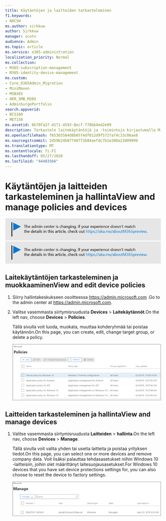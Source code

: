 ```yaml
---
title: Käytäntöjen ja laitteiden tarkasteleminen
f1.keywords:
- NOCSH
ms.author: sirkkuw
author: Sirkkuw
manager: scotv
audience: Admin
ms.topic: article
ms.service: o365-administration
localization_priority: Normal
ms.collection:
- M365-subscription-management
- M365-identity-device-management
ms.custom:
- Core_O365Admin_Migration
- MiniMaven
- MSB365
- OKR_SMB_M365
- AdminSurgePortfolio
search.appverid:
- BCS160
- MET150
ms.assetid: 6b70fa27-d171-4593-8ecf-f78bb4ed2e99
description: Tarkastele laitekäytäntöjä ja -toimintoja kirjautumalla Microsoft 365 for Businessiin yleisillä järjestelmänvalvojan tunnistetiedoilla.
ms.openlocfilehash: f65365584d8b05f4df012d9f5727a74c33c06ae8
ms.sourcegitcommit: 2d59b24b877487f3b84aefdc7b1e200a21009999
ms.translationtype: MT
ms.contentlocale: fi-FI
ms.lasthandoff: 05/27/2020
ms.locfileid: "44403566"
---
```

# <a name="view-and-manage-policies-and-devices"></a><span data-ttu-id="f88f8-103">Käytäntöjen ja laitteiden tarkasteleminen ja hallinta</span><span class="sxs-lookup"><span data-stu-id="f88f8-103">View and manage policies and devices</span></span>

<span data-ttu-id="f88f8-104">[![Selite, jossa ilmoitetaan, että hallintakeskus muuttuu. Lisätietoja löytyy osoitteesta aka.ms/aboutM365preview.](../media/m365admincenterchanging.png)](https://docs.microsoft.com/office365/admin/microsoft-365-admin-center-preview)</span><span class="sxs-lookup"><span data-stu-id="f88f8-104">[![Label to let you know the admin center is changing and you can find more details at aka.ms/aboutM365preview.](../media/m365admincenterchanging.png)](https://docs.microsoft.com/office365/admin/microsoft-365-admin-center-preview)</span></span>

## <a name="view-and-edit-device-policies"></a><span data-ttu-id="f88f8-105">Laitekäytäntöjen tarkasteleminen ja muokkaaminen</span><span class="sxs-lookup"><span data-stu-id="f88f8-105">View and edit device policies</span></span>

1.  <span data-ttu-id="f88f8-106">Siirry hallintakeskukseen osoitteessa <a href="https://go.microsoft.com/fwlink/p/?linkid=837890" target="_blank">https://admin.microsoft.com</a> .</span><span class="sxs-lookup"><span data-stu-id="f88f8-106">Go to the admin center at <a href="https://go.microsoft.com/fwlink/p/?linkid=837890" target="_blank">https://admin.microsoft.com</a>.</span></span>
2. <span data-ttu-id="f88f8-107">Valitse vasemmasta siirtymisruudusta **Devices** \> **Laitekäytännöt**.</span><span class="sxs-lookup"><span data-stu-id="f88f8-107">On the left nav, choose **Devices** \> **Policies**.</span></span>

    <span data-ttu-id="f88f8-108">Tällä sivulla voit luoda, muokata, muuttaa kohderyhmää tai poistaa käytännön.</span><span class="sxs-lookup"><span data-stu-id="f88f8-108">On this page, you can create, edit, change target group, or delete a policy.</span></span>

    ![Screenshot of the Policies page](../media/devicepolicies.png)
  
## <a name="view-and-manage-devices"></a><span data-ttu-id="f88f8-110">Laitteiden tarkasteleminen ja hallinta</span><span class="sxs-lookup"><span data-stu-id="f88f8-110">View and manage devices</span></span>

1. <span data-ttu-id="f88f8-111">Valitse vasemmasta siirtymisruudusta **Laitteiden** \> **hallinta**.</span><span class="sxs-lookup"><span data-stu-id="f88f8-111">On the left nav, choose **Devices** \> **Manage**.</span></span> 
    
    <span data-ttu-id="f88f8-112">Tällä sivulla voit valita yhden tai useita laitteita ja poistaa yrityksen tiedot.</span><span class="sxs-lookup"><span data-stu-id="f88f8-112">On this page, you can select one or more devices and remove company data.</span></span> <span data-ttu-id="f88f8-113">Voit lisäksi palauttaa tehdasasetukset niihin Windows 10 -laitteisiin, joihin olet määrittänyt laitesuojausasetukset.</span><span class="sxs-lookup"><span data-stu-id="f88f8-113">For Windows 10 devices that you have set device protections settings for, you can also choose to reset the device to factory settings.</span></span>
  
   ![Hallitse laitteita -sivu](../media/devicesmanage.png)

